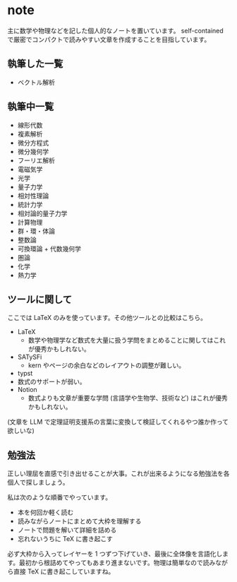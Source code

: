 # note
主に数学や物理などを記した個人的なノートを置いています。
self-contained で厳密でコンパクトで読みやすい文章を作成することを目指しています。

## 執筆した一覧
- ベクトル解析

## 執筆中一覧
- 線形代数
- 複素解析
- 微分方程式
- 微分幾何学
- フーリエ解析
- 電磁気学
- 光学
- 量子力学
- 相対性理論
- 統計力学
- 相対論的量子力学
- 計算物理
- 群・環・体論
- 整数論
- 可換環論 + 代数幾何学
- 圏論
- 化学
- 熱力学

## ツールに関して
ここでは LaTeX のみを使っています。その他ツールとの比較はこちら。

- LaTeX
  - 数学や物理学など数式を大量に扱う学問をまとめることに関してはこれが優秀かもしれない。
- SATySFi
  - kern やページの余白などのレイアウトの調整が難しい。
-  typst
  - 数式のサポートが弱い。
- Notion
  - 数式よりも文章が重要な学問 (言語学や生物学、技術など) はこれが優秀かもしれない。

(文章を LLM で定理証明支援系の言葉に変換して検証してくれるやつ誰か作って欲しいな)

## 勉強法
正しい理屈を直感で引き出せることが大事。これが出来るようになる勉強法を各個人で探しましょう。

私は次のような順番でやっています。

- 本を何回か軽く読む
- 読みながらノートにまとめて大枠を理解する
- ノートで問題を解いて詳細を詰める
- 忘れないうちに TeX に書き起こす

必ず大枠から入ってレイヤーを 1 つずつ下げていき、最後に全体像を言語化します。最初から根詰めてやってもあまり進まないです。物理は簡単なので読みながら直接 TeX に書き起こしていますね。
